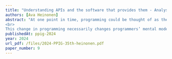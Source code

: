 ```yaml
---
title: "Understanding APIs and the software that provides them - Analysis of programmers’ API mental models used in programming tasks"
authors: [Ava Heinonen]
abstract: "At one point in time, programming could be thought of as the act of translating program requirements into source code written in one programming language. However, modern programming relies heavily on building programs by integrating services, functionality, and data provided by external software into a program using APIs. In part, programming consists of selecting suitable software that provides ready solutions for programming problems and using their APIs to integrate those solutions into a coherent program.
<br>
This change in programming necessarily changes programmers’ mental models — their understanding of the programs they work on. In this paper, we discuss programmers’ mental models when using an API in a programming task. We conducted interviews with twelve industry professionals using the critical decision method. We analyzed the mental models — the understanding these practitioners utilized when completing different software development tasks using an API. Through this analysis, we were able to identify information about the tasks, the software providing an API, and the API that were represented in the programmers’ mental models. These results contribute to the existing literature by opening a discussion on how using APIs changes the nature of programs and programming and by providing insight into the understanding necessary for completing programming tasks using APIs."
publishedAt: ppig-2024
year: 2024
url_pdf: /files/2024-PPIG-35th-heinonen.pdf
paper_number: 9
---
```

